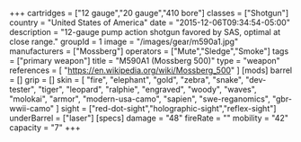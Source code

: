 +++
cartridges = ["12 gauge","20 gauge","410 bore"]
classes = ["Shotgun"]
country = "United States of America"
date = "2015-12-06T09:34:54-05:00"
description = "12-gauge pump action shotgun favored by SAS, optimal at close range."
groupId = 1
image = "/images/gear/m590a1.jpg"
manufacturers = ["Mossberg"]
operators = ["Mute","Sledge","Smoke"]
tags = ["primary weapon"]
title = "M590A1 (Mossberg 500)"
type = "weapon"
references = [
  "https://en.wikipedia.org/wiki/Mossberg_500"
]
[mods]
  barrel = []
  grip = []
  skin = [
    "fire",
    "elephant",
    "gold",
    "zebra",
    "snake",
    "dev-tester",
    "tiger",
    "leopard",
    "ralphie",
    "engraved",
    "woody",
    "waves",
    "molokai",
    "armor",
    "modern-usa-camo",
    "sapien",
    "swe-reganomics",
    "gbr-wwii-camo"
  ]
  sight = ["red-dot-sight","holographic-sight","reflex-sight"]
  underBarrel = ["laser"]
[specs]
  damage = "48"
  fireRate = ""
  mobility = "42"
  capacity = "7"
+++
